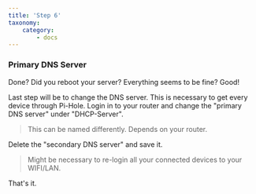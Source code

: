 ```yaml
---
title: 'Step 6'
taxonomy:
    category:
        - docs
---
```


### Primary DNS Server

Done? Did you reboot your server? Everything seems to be fine?
Good!

Last step will be to change the DNS server. This is necessary to get every device through Pi-Hole.
Login in to your router and change the "primary DNS server" under "DHCP-Server".
> This can be named differently. Depends on your router.

Delete the "secondary DNS server" and save it.
> Might be necessary to re-login all your connected devices to your WIFI/LAN.

That's it. 
